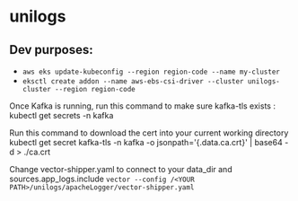 # unilogs

## Dev purposes:

- `aws eks update-kubeconfig --region region-code --name my-cluster`
- `eksctl create addon --name aws-ebs-csi-driver --cluster unilogs-cluster --region region-code`

Once Kafka is running, run this command to make sure kafka-tls exists : kubectl get secrets -n kafka

Run this command to download the cert into your current working directory kubectl get secret kafka-tls -n kafka -o jsonpath='{.data.ca\.crt}' | base64 -d > ./ca.crt

Change vector-shipper.yaml  to connect to your data_dir and sources.app_logs.include
`vector --config /<YOUR PATH>/unilogs/apacheLogger/vector-shipper.yaml`
